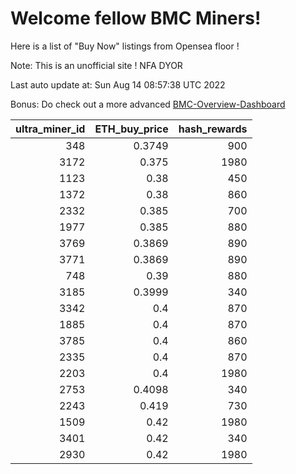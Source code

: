 # Welcome fellow BMC Miners!
Here is a list of "Buy Now" listings from Opensea floor !

Note: This is an unofficial site ! NFA DYOR

Last auto update at: Sun Aug 14 08:57:38 UTC 2022

Bonus: Do check out a more advanced [BMC-Overview-Dashboard](https://dune.com/defifunk/BMC-Overview-Dashboard)


|   ultra_miner_id |   ETH_buy_price |   hash_rewards |
|-----------------:|----------------:|---------------:|
|              348 |          0.3749 |            900 |
|             3172 |          0.375  |           1980 |
|             1123 |          0.38   |            450 |
|             1372 |          0.38   |            860 |
|             2332 |          0.385  |            700 |
|             1977 |          0.385  |            880 |
|             3769 |          0.3869 |            890 |
|             3771 |          0.3869 |            890 |
|              748 |          0.39   |            880 |
|             3185 |          0.3999 |            340 |
|             3342 |          0.4    |            870 |
|             1885 |          0.4    |            870 |
|             3785 |          0.4    |            860 |
|             2335 |          0.4    |            870 |
|             2203 |          0.4    |           1980 |
|             2753 |          0.4098 |            340 |
|             2243 |          0.419  |            730 |
|             1509 |          0.42   |           1980 |
|             3401 |          0.42   |            340 |
|             2930 |          0.42   |           1980 |